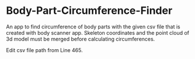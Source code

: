 # Body-Part-Circumference-Finder
An app to find circumference of body parts with the given csv file that is created with body scanner app. Skeleton coordinates and the point cloud of 3d model must be merged before calculating circumferences.

Edit csv file path from Line 465.

